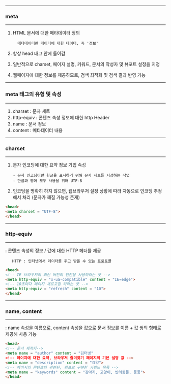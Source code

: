 -----
### meta 
-----
1. HTML 문서에 대한 메타데이터 정의

         메타데이터란 데이터에 대한 데이터, 즉 '정보'

2. 항상 head 태그 안에 들어감
3. 일반적으로 charset, 페이지 설명, 키워드, 문서의 작성자 및 뷰포트 설정을 지정
4. 웹페이지에 대한 정보를 제공하므로, 검색 최적화 및 검색 결과 반영 가능

-----
### meta 태그의 유형 및 속성
-----
1. charset : 문자 세트
2. http-equiv : 콘텐츠 속성 정보에 대한 http Header
3. name : 문서 정보
4. content : 메타데이터 내용

-----
### charset
-----
1. 문자 인코딩에 대한 요약 정보 기입 속성

       - 문자 인코딩이란 한글을 표시하기 위해 문자 세트를 지정하는 작업
       - 한글과 영어 모두 사용을 위해 UTF-8

2. 인코딩을 명확히 하지 않으면, 웹브라우저 설정 상황에 따라 자동으로 인코딩 추정해서 처리 (문자가 깨질 가능성 존재)
   
```html
<head>
<meta charset = "UTF-8">
</head>
```

-----
### http-equiv
-----
: 콘텐츠 속성의 정보 / 값에 대한 HTTP 헤더를 제공

       HTTP : 인터넷에서 데이터를 주고 받을 수 있는 프로토콜

```html
<head>
<!-- IE 브라우저의 최신 버전의 엔진을 사용하라는 뜻 -->
<meta http-equiv = "x-ua-compatible" content = "IE=edge">
<!-- 10초마다 페이지 새로고침 하라는 뜻 -->
<meta http-equiv = "refresh" content = "10">
</head>
```

-----
### name, content
-----
: name 속성을 이름으로, content 속성을 값으로 문서 정보를 이름 + 값 쌍의 형태로 제공해 사용 가능

```html
<head>
<!-- 문서 제작자-->
<meta name = "author" content = "김터넷"
<!-- 페이지에 대한 요약, 브라우저 즐겨찾기 페이지의 기본 설명 값 -->
<meta name = "description" content = "요약">
<!-- 페이지의 콘텐츠와 관련된, 쉼표로 구분한 키워드 목록 -->
<meta name = "keywords" content = "강아지, 고양이, 반려동물, 등등">
</head>
```
